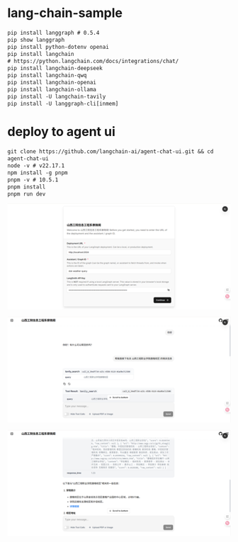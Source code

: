 # lang-chain-sample

```shell
pip install langgraph # 0.5.4
pip show langgraph
pip install python-dotenv openai
pip install langchain
# https://python.langchain.com/docs/integrations/chat/
pip install langchain-deepseek
pip install langchain-qwq
pip install langchain-openai
pip install langchain-ollama
pip install -U langchain-tavily
pip install -U langgraph-cli[inmem]
```

# deploy to agent ui

```shell
git clone https://github.com/langchain-ai/agent-chat-ui.git && cd agent-chat-ui
node -v # v22.17.1
npm install -g pnpm
pnpm -v # 10.5.1
pnpm install
pnpm run dev
```

![image-20250723102620795](./assets/image-20250723102620795.png)

![image-20250723102818701](./assets/image-20250723102818701.png)

![image-20250723102830169](./assets/image-20250723102830169.png)